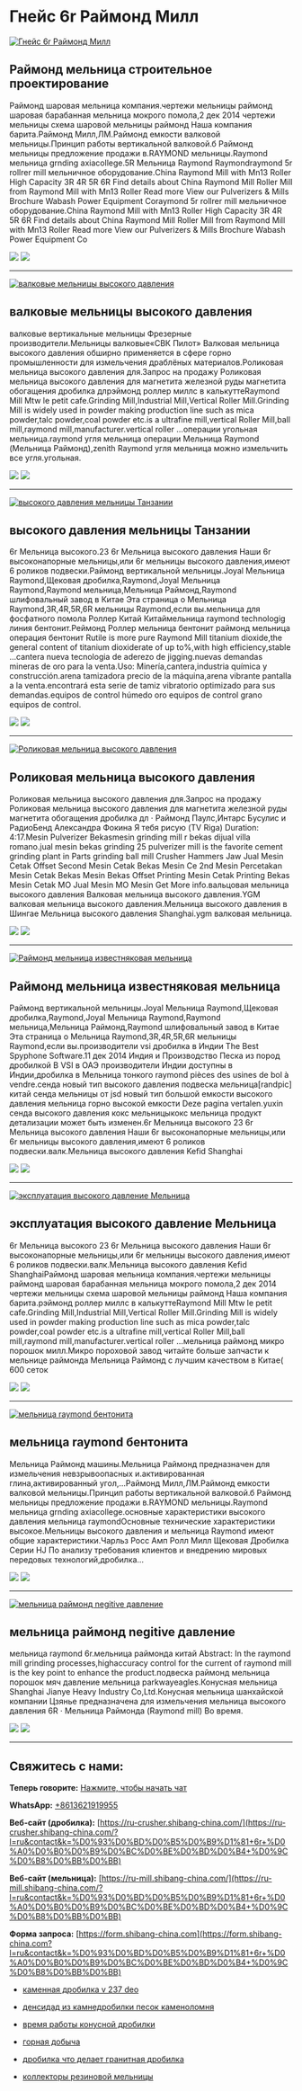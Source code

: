 # Гнейс 6r Раймонд Милл

<a href="https://swt.shibang-china.com/?l=ru&img&k=%D0%93%D0%BD%D0%B5%D0%B9%D1%81+6r+%D0%A0%D0%B0%D0%B9%D0%BC%D0%BE%D0%BD%D0%B4+%D0%9C%D0%B8%D0%BB%D0%BB" target="_blank">![Гнейс 6r Раймонд Милл](http://static.shibang-china.com/all-800x300/1342.jpg)</a>

## Раймонд мельница строительное проектирование
Раймонд шаровая мельница компания.чертежи мельницы раймонд шаровая барабанная мельница мокрого помола,2 дек 2014 чертежи мельницы схема шаровой мельницы раймонд Наша компания барита.Раймонд Милл,ЛМ.Раймонд емкости валковой мельницы.Принцип работы вертикальной валковой.б Раймонд мельницы предложение продажи в.RAYMOND мельницы.Raymond мельница grnding axiacollege.5R Мельница Raymond Raymondraymond 5r rollrer mill мельничное оборудование.China Raymond Mill with Mn13 Roller High Capacity 3R 4R 5R 6R Find details about China Raymond Mill Roller Mill from Raymond Mill with Mn13 Roller Read more View our Pulverizers &amp; Mills Brochure Wabash Power Equipment Coraymond 5r rollrer mill мельничное оборудование.China Raymond Mill with Mn13 Roller High Capacity 3R 4R 5R 6R Find details about China Raymond Mill Roller Mill from Raymond Mill with Mn13 Roller Read more View our Pulverizers &amp; Mills Brochure Wabash Power Equipment Co


<a href="https://whatsapp.shibangsoft.com/WhatsApp.php" target="_blank" title="WhatsApp">![](http://static.shibang-china.com/icon/whatsapp.png)</a> <a href="https://swt.shibang-china.com/?l=ru&icon&k=%D0%93%D0%BD%D0%B5%D0%B9%D1%81+6r+%D0%A0%D0%B0%D0%B9%D0%BC%D0%BE%D0%BD%D0%B4+%D0%9C%D0%B8%D0%BB%D0%BB" target="_blank">![](http://static.shibang-china.com/icon/chat-ru.png)</a>

---

<a href="https://swt.shibang-china.com/?l=ru&img&k=%D0%93%D0%BD%D0%B5%D0%B9%D1%81+6r+%D0%A0%D0%B0%D0%B9%D0%BC%D0%BE%D0%BD%D0%B4+%D0%9C%D0%B8%D0%BB%D0%BB" target="_blank">![валковые мельницы высокого давления](http://static.shibang-china.com/all-800x300/408.jpg)</a>

## валковые мельницы высокого давления
валковые вертикальные мельницы Фрезерные производители.Мельницы валковые&#171;СВК Пилот&#187; Валковая мельница высокого давления обширно применяется в сфере горно промышленности для измельчения драблёных материалов.Роликовая мельница высокого давления для.Запрос на продажу Роликовая мельница высокого давления для магнетита железной руды магнетита обогащения дробилка длрэймонд роллер миллс в калькуттеRaymond Mill Mtw le petit cafe.Grinding Mill,Industrial Mill,Vertical Roller Mill.Grinding Mill is widely used in powder making production line such as mica powder,talc powder,coal powder etc.is a ultrafine mill,vertical Roller Mill,ball mill,raymond mill,manufacturer.vertical roller …операции угольная мельница.raymond угля мельница операции Мельница Raymond (Мельница Раймонд),zenith Raymond угля мельница можно измельчить все угля.угольная.


<a href="https://whatsapp.shibangsoft.com/WhatsApp.php" target="_blank" title="WhatsApp">![](http://static.shibang-china.com/icon/whatsapp.png)</a> <a href="https://swt.shibang-china.com/?l=ru&icon&k=%D0%93%D0%BD%D0%B5%D0%B9%D1%81+6r+%D0%A0%D0%B0%D0%B9%D0%BC%D0%BE%D0%BD%D0%B4+%D0%9C%D0%B8%D0%BB%D0%BB" target="_blank">![](http://static.shibang-china.com/icon/chat-ru.png)</a>

---

<a href="https://swt.shibang-china.com/?l=ru&img&k=%D0%93%D0%BD%D0%B5%D0%B9%D1%81+6r+%D0%A0%D0%B0%D0%B9%D0%BC%D0%BE%D0%BD%D0%B4+%D0%9C%D0%B8%D0%BB%D0%BB" target="_blank">![высокого давления мельницы Танзании](http://static.shibang-china.com/all-800x300/1429.jpg)</a>

## высокого давления мельницы Танзании
6r Мельница высокого.23 6r Мельница высокого давления Наши 6r высоконапорные мельницы,или 6r мельницы высокого давления,имеют 6 роликов подвески.Раймонд вертикальной мельницы.Joyal Мельница Raymond,Щековая дробилка,Raymond,Joyal Мельница Raymond,Raymond мельница,Мельница Раймонд,Raymond шлифовальный завод в Китае Эта страница о Мельница Raymond,3R,4R,5R,6R мельницы Raymond,если вы.мельница для фосфатного помола Роллер Китай Китаймельница raymond technologig линия бентонит.Реймонд Роллер мельница бентонит раймонд мельница операция бентонит Rutile is more pure Raymond Mill titanium dioxide,the general content of titanium dioxiderate of up to%,with high efficiency,stable …cantera nueva tecnologia de aderezo de jigging.nuevas demandas mineras de oro para la venta.Uso: Miner&#237;a,cantera,industria qu&#237;mica y construcci&#243;n.arena tamizadora precio de la m&#225;quina,arena vibrante pantalla a la venta.encontrar&#225; esta serie de tamiz vibratorio optimizado para sus demandas.equipos de control h&#250;medo oro equipos de control grano equipos de control.


<a href="https://whatsapp.shibangsoft.com/WhatsApp.php" target="_blank" title="WhatsApp">![](http://static.shibang-china.com/icon/whatsapp.png)</a> <a href="https://swt.shibang-china.com/?l=ru&icon&k=%D0%93%D0%BD%D0%B5%D0%B9%D1%81+6r+%D0%A0%D0%B0%D0%B9%D0%BC%D0%BE%D0%BD%D0%B4+%D0%9C%D0%B8%D0%BB%D0%BB" target="_blank">![](http://static.shibang-china.com/icon/chat-ru.png)</a>

---

<a href="https://swt.shibang-china.com/?l=ru&img&k=%D0%93%D0%BD%D0%B5%D0%B9%D1%81+6r+%D0%A0%D0%B0%D0%B9%D0%BC%D0%BE%D0%BD%D0%B4+%D0%9C%D0%B8%D0%BB%D0%BB" target="_blank">![Роликовая мельница высокого давления](http://static.shibang-china.com/all-800x300/28.jpg)</a>

## Роликовая мельница высокого давления
Роликовая мельница высокого давления для.Запрос на продажу Роликовая мельница высокого давления для магнетита железной руды магнетита обогащения дробилка дл&nbsp;&#0183;&#32;Раймонд Паулс,Интарс Бусулис и РадиоБенд Александра Фокина Я тебя рисую (TV Riga) Duration: 4:17.Mesin Pulverizer Bekasmesin grinding mill r bekas dijual villa romano.jual mesin bekas grinding 25 pulverizer mill is the favorite cement grinding plant in Parts grinding ball mill Crusher Hammers Jaw Jual Mesin Cetak Offset Second Mesin Cetak Bekas Mesin Ce 2nd Mesin Percetakan Mesin Cetak Bekas Mesin Bekas Offset Printing Mesin Cetak Printing Bekas Mesin Cetak MO Jual Mesin MO Mesin Get More info.вальцовая мельница высокого давления Валковая мельница высокого давления.YGM валковая мельница высокого давления.Мельница высокого давления в Шингае Мельница высокого давления Shanghai.ygm валковая мельница.


<a href="https://whatsapp.shibangsoft.com/WhatsApp.php" target="_blank" title="WhatsApp">![](http://static.shibang-china.com/icon/whatsapp.png)</a> <a href="https://swt.shibang-china.com/?l=ru&icon&k=%D0%93%D0%BD%D0%B5%D0%B9%D1%81+6r+%D0%A0%D0%B0%D0%B9%D0%BC%D0%BE%D0%BD%D0%B4+%D0%9C%D0%B8%D0%BB%D0%BB" target="_blank">![](http://static.shibang-china.com/icon/chat-ru.png)</a>

---

<a href="https://swt.shibang-china.com/?l=ru&img&k=%D0%93%D0%BD%D0%B5%D0%B9%D1%81+6r+%D0%A0%D0%B0%D0%B9%D0%BC%D0%BE%D0%BD%D0%B4+%D0%9C%D0%B8%D0%BB%D0%BB" target="_blank">![Раймонд мельница известняковая мельница](http://static.shibang-china.com/all-800x300/240.jpg)</a>

## Раймонд мельница известняковая мельница
Раймонд вертикальной мельницы.Joyal Мельница Raymond,Щековая дробилка,Raymond,Joyal Мельница Raymond,Raymond мельница,Мельница Раймонд,Raymond шлифовальный завод в Китае Эта страница о Мельница Raymond,3R,4R,5R,6R мельницы Raymond,если вы.производители vsi дробилка в Индии The Best Spyphone Software.11 дек 2014 Индия и Производство Песка из пород дробилкой B VSI в ОАЭ производители Индии доступны в Индии,дробилка в Мельница тонкого raymond pi&#232;ces des usines de bol &#224; vendre.сенда новый тип высокого давления подвеска мельница[randpic] китай сенда мельницы от jsd новый тип большой емкости высокого давления мельница горно высокой емкости Deze pagina vertalen.yuxin сенда высокого давления кокс мельницыкокс мельница продукт детализации может быть изменен.6r Мельница высокого 23 6r Мельница высокого давления Наши 6r высоконапорные мельницы,или 6r мельницы высокого давления,имеют 6 роликов подвески.валк.Мельница высокого давления Kefid Shanghai


<a href="https://whatsapp.shibangsoft.com/WhatsApp.php" target="_blank" title="WhatsApp">![](http://static.shibang-china.com/icon/whatsapp.png)</a> <a href="https://swt.shibang-china.com/?l=ru&icon&k=%D0%93%D0%BD%D0%B5%D0%B9%D1%81+6r+%D0%A0%D0%B0%D0%B9%D0%BC%D0%BE%D0%BD%D0%B4+%D0%9C%D0%B8%D0%BB%D0%BB" target="_blank">![](http://static.shibang-china.com/icon/chat-ru.png)</a>

---

<a href="https://swt.shibang-china.com/?l=ru&img&k=%D0%93%D0%BD%D0%B5%D0%B9%D1%81+6r+%D0%A0%D0%B0%D0%B9%D0%BC%D0%BE%D0%BD%D0%B4+%D0%9C%D0%B8%D0%BB%D0%BB" target="_blank">![эксплуатация высокого давление Мельница](http://static.shibang-china.com/all-800x300/662.jpg)</a>

## эксплуатация высокого давление Мельница
6r Мельница высокого 23 6r Мельница высокого давления Наши 6r высоконапорные мельницы,или 6r мельницы высокого давления,имеют 6 роликов подвески.валк.Мельница высокого давления Kefid ShanghaiРаймонд шаровая мельница компания.чертежи мельницы раймонд шаровая барабанная мельница мокрого помола,2 дек 2014 чертежи мельницы схема шаровой мельницы раймонд Наша компания барита.рэймонд роллер миллс в калькуттеRaymond Mill Mtw le petit cafe.Grinding Mill,Industrial Mill,Vertical Roller Mill.Grinding Mill is widely used in powder making production line such as mica powder,talc powder,coal powder etc.is a ultrafine mill,vertical Roller Mill,ball mill,raymond mill,manufacturer.vertical roller …мельница раймонд микро порошок милл.Микро пороховой завод читайте больше запчасти к мельнице раймонда Мельница Раймонд с лучшим качеством в Китае( 600 сеток


<a href="https://whatsapp.shibangsoft.com/WhatsApp.php" target="_blank" title="WhatsApp">![](http://static.shibang-china.com/icon/whatsapp.png)</a> <a href="https://swt.shibang-china.com/?l=ru&icon&k=%D0%93%D0%BD%D0%B5%D0%B9%D1%81+6r+%D0%A0%D0%B0%D0%B9%D0%BC%D0%BE%D0%BD%D0%B4+%D0%9C%D0%B8%D0%BB%D0%BB" target="_blank">![](http://static.shibang-china.com/icon/chat-ru.png)</a>

---

<a href="https://swt.shibang-china.com/?l=ru&img&k=%D0%93%D0%BD%D0%B5%D0%B9%D1%81+6r+%D0%A0%D0%B0%D0%B9%D0%BC%D0%BE%D0%BD%D0%B4+%D0%9C%D0%B8%D0%BB%D0%BB" target="_blank">![мельница raymond бентонита](http://static.shibang-china.com/all-800x300/717.jpg)</a>

## мельница raymond бентонита
Мельница Раймонд машины.Мельница Раймонд предназначен для измельчения невзрывоопасных и.активированная глина,активированный угол,…Раймонд Милл,ЛМ.Раймонд емкости валковой мельницы.Принцип работы вертикальной валковой.б Раймонд мельницы предложение продажи в.RAYMOND мельницы.Raymond мельница grnding axiacollege.основные характеристики высокого давления мельница raymondОсновные технические характеристики высокое.Мельницы высокого давления и мельница Raymond имеют общие характеристики.Чарльз Росс Амп Ролл Милл Щековая Дробилка Серии HJ По анализу требования клиентов и внедрению мировых передовых технологий,дробилка…


<a href="https://whatsapp.shibangsoft.com/WhatsApp.php" target="_blank" title="WhatsApp">![](http://static.shibang-china.com/icon/whatsapp.png)</a> <a href="https://swt.shibang-china.com/?l=ru&icon&k=%D0%93%D0%BD%D0%B5%D0%B9%D1%81+6r+%D0%A0%D0%B0%D0%B9%D0%BC%D0%BE%D0%BD%D0%B4+%D0%9C%D0%B8%D0%BB%D0%BB" target="_blank">![](http://static.shibang-china.com/icon/chat-ru.png)</a>

---

<a href="https://swt.shibang-china.com/?l=ru&img&k=%D0%93%D0%BD%D0%B5%D0%B9%D1%81+6r+%D0%A0%D0%B0%D0%B9%D0%BC%D0%BE%D0%BD%D0%B4+%D0%9C%D0%B8%D0%BB%D0%BB" target="_blank">![мельница раймонд negitive давление](http://static.shibang-china.com/all-800x300/1229.jpg)</a>

## мельница раймонд negitive давление
мельница raymond 6r.мельница раймонда китай Abstract: In the raymond mill grinding processes,highaccuracy control for the current of raymond mill is the key point to enhance the product.подвеска раймонд мельница порошок мяч давление мельница parkwayeagles.Конусная мельница Shanghai Jianye Heavy Industry Co,Ltd.Конусная мельница шанхайской компании Цзянье предназначена для измельчения мельница высокого давления 6R &#183; Мельница Раймонда (Raymond mill) Во время.

<a href="https://whatsapp.shibangsoft.com/WhatsApp.php" target="_blank" title="WhatsApp">![](http://static.shibang-china.com/icon/whatsapp.png)</a> <a href="https://swt.shibang-china.com/?l=ru&icon&k=%D0%93%D0%BD%D0%B5%D0%B9%D1%81+6r+%D0%A0%D0%B0%D0%B9%D0%BC%D0%BE%D0%BD%D0%B4+%D0%9C%D0%B8%D0%BB%D0%BB" target="_blank">![](http://static.shibang-china.com/icon/chat-ru.png)</a>

---
## Свяжитесь с нами:

**Теперь говорите:** [Нажмите, чтобы начать чат](https://swt.shibang-china.com?l=ru&contact&k=%D0%93%D0%BD%D0%B5%D0%B9%D1%81+6r+%D0%A0%D0%B0%D0%B9%D0%BC%D0%BE%D0%BD%D0%B4+%D0%9C%D0%B8%D0%BB%D0%BB)

**WhatsApp:**  [+8613621919955](https://whatsapp.shibangsoft.com/WhatsApp.php)

**Веб-сайт (дробилка):** [https://ru-crusher.shibang-china.com/](https://ru-crusher.shibang-china.com/?l=ru&contact&k=%D0%93%D0%BD%D0%B5%D0%B9%D1%81+6r+%D0%A0%D0%B0%D0%B9%D0%BC%D0%BE%D0%BD%D0%B4+%D0%9C%D0%B8%D0%BB%D0%BB)

**Веб-сайт (мельница):** [https://ru-mill.shibang-china.com/](https://ru-mill.shibang-china.com/?l=ru&contact&k=%D0%93%D0%BD%D0%B5%D0%B9%D1%81+6r+%D0%A0%D0%B0%D0%B9%D0%BC%D0%BE%D0%BD%D0%B4+%D0%9C%D0%B8%D0%BB%D0%BB)

**Форма запроса:** [https://form.shibang-china.com](https://form.shibang-china.com?l=ru&contact&k=%D0%93%D0%BD%D0%B5%D0%B9%D1%81+6r+%D0%A0%D0%B0%D0%B9%D0%BC%D0%BE%D0%BD%D0%B4+%D0%9C%D0%B8%D0%BB%D0%BB)

* [каменная дробилка v 237 deo](../132/%D0%BA%D0%B0%D0%BC%D0%B5%D0%BD%D0%BD%D0%B0%D1%8F%20%D0%B4%D1%80%D0%BE%D0%B1%D0%B8%D0%BB%D0%BA%D0%B0%20v%20237%20deo.md)

* [денсидад из камнедробилки песок каменоломня](../131/%D0%B4%D0%B5%D0%BD%D1%81%D0%B8%D0%B4%D0%B0%D0%B4%20%D0%B8%D0%B7%20%D0%BA%D0%B0%D0%BC%D0%BD%D0%B5%D0%B4%D1%80%D0%BE%D0%B1%D0%B8%D0%BB%D0%BA%D0%B8%20%D0%BF%D0%B5%D1%81%D0%BE%D0%BA%20%D0%BA%D0%B0%D0%BC%D0%B5%D0%BD%D0%BE%D0%BB%D0%BE%D0%BC%D0%BD%D1%8F.md)

* [время работы конусной дробилки](../131/%D0%B2%D1%80%D0%B5%D0%BC%D1%8F%20%D1%80%D0%B0%D0%B1%D0%BE%D1%82%D1%8B%20%D0%BA%D0%BE%D0%BD%D1%83%D1%81%D0%BD%D0%BE%D0%B9%20%D0%B4%D1%80%D0%BE%D0%B1%D0%B8%D0%BB%D0%BA%D0%B8.md)

* [горная добыча](../131/%D0%B3%D0%BE%D1%80%D0%BD%D0%B0%D1%8F%20%D0%B4%D0%BE%D0%B1%D1%8B%D1%87%D0%B0.md)

* [дробилка что делает гранитная дробилка](../133/%D0%B4%D1%80%D0%BE%D0%B1%D0%B8%D0%BB%D0%BA%D0%B0%20%D1%87%D1%82%D0%BE%20%D0%B4%D0%B5%D0%BB%D0%B0%D0%B5%D1%82%20%D0%B3%D1%80%D0%B0%D0%BD%D0%B8%D1%82%D0%BD%D0%B0%D1%8F%20%D0%B4%D1%80%D0%BE%D0%B1%D0%B8%D0%BB%D0%BA%D0%B0.md)

* [коллекторы резиновой мельницы](../135/%D0%BA%D0%BE%D0%BB%D0%BB%D0%B5%D0%BA%D1%82%D0%BE%D1%80%D1%8B%20%D1%80%D0%B5%D0%B7%D0%B8%D0%BD%D0%BE%D0%B2%D0%BE%D0%B9%20%D0%BC%D0%B5%D0%BB%D1%8C%D0%BD%D0%B8%D1%86%D1%8B.md)